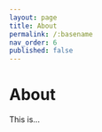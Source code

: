 ```yaml
---
layout: page
title: About
permalink: /:basename
nav_order: 6
published: false
---
```


# About  
This is...
